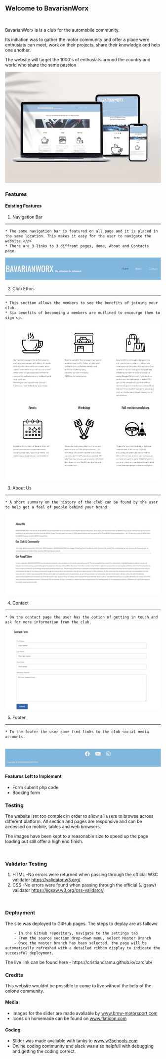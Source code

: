 <br>

## **Welcome to BavarianWorx**

<br>

<p>BavarianWorx is is a club for the automobile community.</p>
<p>Its initiation was to gather the motor community and offer a place were enthusiats can meet, work on their projects, share their knowledge and help one another.</p>
<p>The website will target the 1000's of enthusiats around the country and world who share the same passion</p>

 ![web](./assets/images/web.jpg)


### Features

#### Existing Features

1. Navigation Bar
***
    * The same navigation bar is featured on all page and it is placed in the same location. This makes it easy for the user to navigate the website.</p>
    * There are 3 links to 3 diffrent pages, Home, About and Contacts page.

 ![Nav](./assets/images/nav.jpg)

2. Club Ethos
***
    * This section allows the members to see the benefits of joining your club.
    * Six benefits of becomeing a members are outlined to encourge them to sign up.
 
 ![ethos](./assets/images/ethos.jpg)

3. About Us
***
    * A short summary on the history of the club can be found by the user to help get a feel of people behind your brand.

 ![about](./assets/images/about.jpg)

4. Contact
***
    * On the contact page the user has the option of getting in touch and ask for more information from the club.

 ![contact](./assets/images/contact.jpg)

5. Footer
***
    
    * In the footer the user came find links to the club social media accounts.

 ![footer](./assets/images/footer.jpg)
#### Features Left to Implement

* Form submit php code
* Booking form

### Testing


<p>The website isnt too complex in order to allow all users to browse across different platform. All section and pages are responsive and can be accessed on mobile, tables and web browsers.</p>
<p>The images have been kept to a reasonable size to speed up the page loading but still offer a high end finish.</p>
<br>

### Validator Testing


1. HTML
    -No errors were returned when passing through the official W3C validator https://validator.w3.org/
2. CSS
    -No errors were found when passing through the official (Jigsaw) validator https://jigsaw.w3.org/css-validator/
<br>

### Deployment

<p>The site was deployed to GitHub pages. The steps to deplay are as fallows:</p>
        
        - In the GitHub repository, navigate to the settings tab
        - From the source section drop-down menu, select Master Branch
        - Once the master branch has been selected, the page will be automatically refreshed with a detailed ribbon display to indicate the successful deployment.

<p>The live link can be found here - https://cristiandramu.github.io/carclub/</p>

### Credits
This website wouldnt be possible to come to live without the help of the onlone community.
#### Media
* Images for the slider are made avaliable by www.bmw-motorsport.com
* Icons on homemade can be found on www.flaticon.com 

#### Coding

* Slider was made avaliable with tanks to www.w3schools.com
* Online coding community and slack was also helpfull with debugging and getting the coding correct.